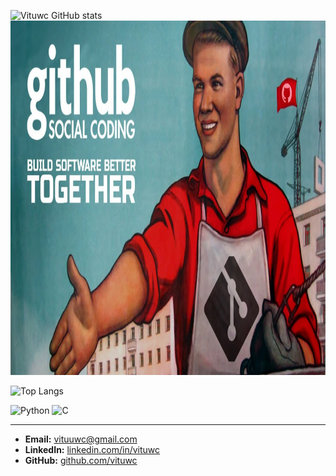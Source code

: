 ![Vituwc GitHub stats](https://github-readme-stats.vercel.app/api?username=vituwc&show_icons=true&theme=transparent&date=<timestamp>)<img src="https://github.com/vituwc/vituwc/blob/main/communist-github.jpg" width="1024" height="567" alt="Comunista GitHub">

![Top Langs](https://github-readme-stats.vercel.app/api/top-langs/?username=vituwc&layout=compact&theme=transparent&date=<timestamp>)


![Python](https://img.shields.io/badge/Python-3776AB?style=for-the-badge&logo=python&logoColor=white&color=30363d) ![C](https://img.shields.io/badge/C-00599C?style=for-the-badge&logo=c&logoColor=white&color=30363d)

 

---

- **Email:** [vituuwc@gmail.com](mailto:vituuwc@gmail.com)  
- **LinkedIn:** [linkedin.com/in/vituwc](https://linkedin.com/in/vituwc)  
- **GitHub:** [github.com/vituwc](https://github.com/vituwc)  
